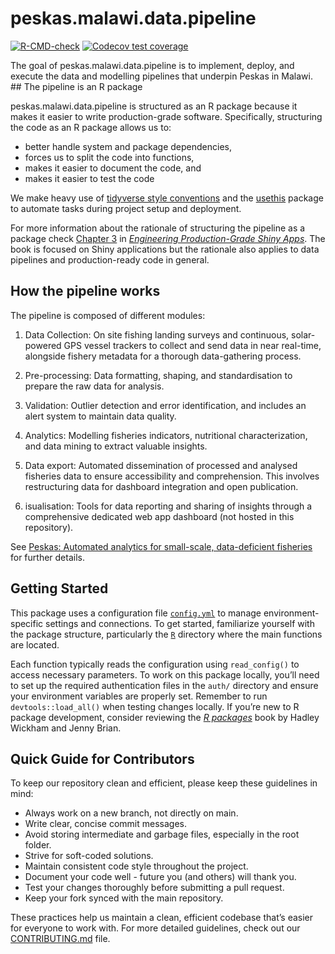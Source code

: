 
<!-- README.md is generated from README.Rmd. Please edit that file -->

# peskas.malawi.data.pipeline

<!-- badges: start -->

[![R-CMD-check](https://github.com/WorldFishCenter/peskas.malawi.data.pipeline/actions/workflows/R-CMD-check.yaml/badge.svg)](https://github.com/WorldFishCenter/peskas.malawi.data.pipeline/actions/workflows/R-CMD-check.yaml)
[![Codecov test
coverage](https://codecov.io/gh/WorldFishCenter/peskas.malawi.data.pipeline/graph/badge.svg)](https://app.codecov.io/gh/WorldFishCenter/peskas.malawi.data.pipeline)
<!-- badges: end -->

The goal of peskas.malawi.data.pipeline is to implement, deploy, and
execute the data and modelling pipelines that underpin Peskas in Malawi.
\## The pipeline is an R package

peskas.malawi.data.pipeline is structured as an R package because it
makes it easier to write production-grade software. Specifically,
structuring the code as an R package allows us to:

- better handle system and package dependencies,
- forces us to split the code into functions,
- makes it easier to document the code, and
- makes it easier to test the code

We make heavy use of [tidyverse style
conventions](https://engineering-shiny.org) and the
[usethis](https://usethis.r-lib.org) package to automate tasks during
project setup and deployment.

For more information about the rationale of structuring the pipeline as
a package check [Chapter
3](https://engineering-shiny.org/structuring-project.html#structuring-your-app_)
in [*Engineering Production-Grade Shiny
Apps*](https://engineering-shiny.org). The book is focused on Shiny
applications but the rationale also applies to data pipelines and
production-ready code in general.

## How the pipeline works

The pipeline is composed of different modules:

1.  Data Collection: On site fishing landing surveys and continuous,
    solar-powered GPS vessel trackers to collect and send data in near
    real-time, alongside fishery metadata for a thorough data-gathering
    process.

2.  Pre-processing: Data formatting, shaping, and standardisation to
    prepare the raw data for analysis.

3.  Validation: Outlier detection and error identification, and includes
    an alert system to maintain data quality.

4.  Analytics: Modelling fisheries indicators, nutritional
    characterization, and data mining to extract valuable insights.

5.  Data export: Automated dissemination of processed and analysed
    fisheries data to ensure accessibility and comprehension. This
    involves restructuring data for dashboard integration and open
    publication.

6.  isualisation: Tools for data reporting and sharing of insights
    through a comprehensive dedicated web app dashboard (not hosted in
    this repository).

See [Peskas: Automated analytics for small-scale, data-deficient
fisheries](https://www.researchsquare.com/article/rs-4386336/v1) for
further details.

## Getting Started

This package uses a configuration file [`config.yml`](inst/config.yml)
to manage environment-specific settings and connections. To get started,
familiarize yourself with the package structure, particularly the
[`R`](R) directory where the main functions are located.

Each function typically reads the configuration using `read_config()` to
access necessary parameters. To work on this package locally, you’ll
need to set up the required authentication files in the `auth/`
directory and ensure your environment variables are properly set.
Remember to run `devtools::load_all()` when testing changes locally. If
you’re new to R package development, consider reviewing the [*R
packages*](https://r-pkgs.org) book by Hadley Wickham and Jenny Brian.

## Quick Guide for Contributors

To keep our repository clean and efficient, please keep these guidelines
in mind:

- Always work on a new branch, not directly on main.
- Write clear, concise commit messages.
- Avoid storing intermediate and garbage files, especially in the root
  folder.
- Strive for soft-coded solutions.
- Maintain consistent code style throughout the project.
- Document your code well - future you (and others) will thank you.
- Test your changes thoroughly before submitting a pull request.
- Keep your fork synced with the main repository.

These practices help us maintain a clean, efficient codebase that’s
easier for everyone to work with. For more detailed guidelines, check
out our [CONTRIBUTING.md](.github/CONTRIBUTING.md) file.
